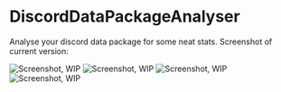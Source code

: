 # DiscordDataPackageAnalyser
Analyse your discord data package for some neat stats. Screenshot of current version:

![Screenshot, WIP](https://i.imgur.com/kyETPFO.png)
![Screenshot, WIP](https://i.imgur.com/U6G6bhu.png)
![Screenshot, WIP](https://i.imgur.com/a4gFRIj.png)
![Screenshot, WIP](https://i.imgur.com/aS8txr0.png)

